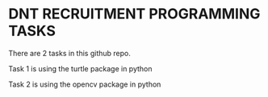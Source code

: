 # DNT RECRUITMENT PROGRAMMING TASKS

There are 2 tasks in this github repo.

Task 1 is using the turtle package in python

Task 2 is using the opencv package in python
